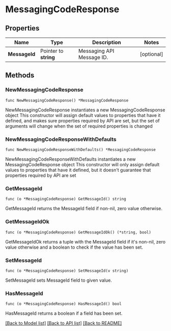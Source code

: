 # MessagingCodeResponse

## Properties

Name | Type | Description | Notes
------------ | ------------- | ------------- | -------------
**MessageId** | Pointer to **string** | Messaging API Message ID. | [optional] 

## Methods

### NewMessagingCodeResponse

`func NewMessagingCodeResponse() *MessagingCodeResponse`

NewMessagingCodeResponse instantiates a new MessagingCodeResponse object
This constructor will assign default values to properties that have it defined,
and makes sure properties required by API are set, but the set of arguments
will change when the set of required properties is changed

### NewMessagingCodeResponseWithDefaults

`func NewMessagingCodeResponseWithDefaults() *MessagingCodeResponse`

NewMessagingCodeResponseWithDefaults instantiates a new MessagingCodeResponse object
This constructor will only assign default values to properties that have it defined,
but it doesn't guarantee that properties required by API are set

### GetMessageId

`func (o *MessagingCodeResponse) GetMessageId() string`

GetMessageId returns the MessageId field if non-nil, zero value otherwise.

### GetMessageIdOk

`func (o *MessagingCodeResponse) GetMessageIdOk() (*string, bool)`

GetMessageIdOk returns a tuple with the MessageId field if it's non-nil, zero value otherwise
and a boolean to check if the value has been set.

### SetMessageId

`func (o *MessagingCodeResponse) SetMessageId(v string)`

SetMessageId sets MessageId field to given value.

### HasMessageId

`func (o *MessagingCodeResponse) HasMessageId() bool`

HasMessageId returns a boolean if a field has been set.


[[Back to Model list]](../README.md#documentation-for-models) [[Back to API list]](../README.md#documentation-for-api-endpoints) [[Back to README]](../README.md)


